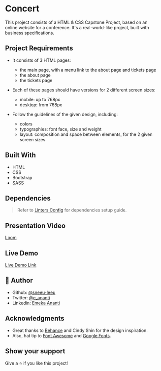 # Concert
This project consists of a HTML & CSS Capstone Project, based on an online website for a conference. It's a real-world-like project, built with business specifications.

## Project Requirements

* It consists of 3 HTML pages:
  * the main page, with a menu link to the about page and tickets page
  * the about page
  * the tickets page

* Each of these pages should have versions for 2 different screen sizes:
  * mobile: up to 768px
  * desktop: from 768px

* Follow the guidelines of the given design, including:
  * colors
  * typographies: font face, size and weight
  * layout: composition and space between elements, for the 2 given screen sizes


## Built With

- HTML
- CSS
- Bootstrap
- SASS

## Dependencies

> Refer to [Linters Config](https://github.com/sneeu-leeu/linters-config) for dependencies setup guide.

## Presentation Video

[Loom](https://www.loom.com/share/88b905d58e184f7aae32b94fed80001f)

## Live Demo

[Live Demo Link](https://sneeu-leeu.github.io/Concert/)

## 👤 Author

- Github: [@sneeu-leeu](https://github.com/sneeu-leeu)
- Twitter: [@e_ananti](https://twitter.com/e_ananti)
- Linkedin: [Emeka Ananti](https://www.linkedin.com/in/emekaananti/)

## Acknowledgments

- Great thanks to [Behance](https://www.behance.net/gallery/29845175/CC-Global-Summit-2015) and Cindy Shin for the design inspiration.
- Also, hat tip to [Font Awesome](https://fontawesome.com/icons?d=gallery) and [Google Fonts](https://fonts.google.com/).

## Show your support

Give a ⭐️ if you like this project!